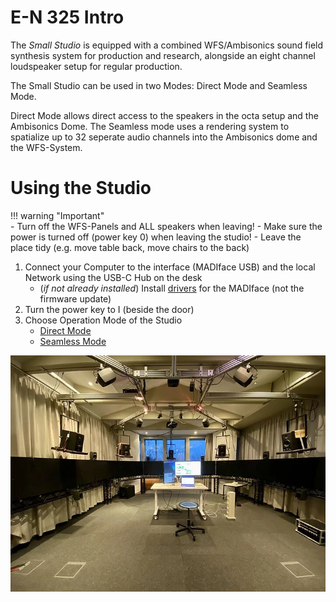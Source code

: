 # E-N 325 Intro

The *Small Studio* is equipped with a combined WFS/Ambisonics sound field synthesis system for production and research, alongside an eight channel loudspeaker setup for regular production. 

The Small Studio can be used in two Modes: Direct Mode and Seamless Mode.

Direct Mode allows direct access to the speakers in the octa setup and the Ambisonics Dome. The Seamless mode uses a rendering system to spatialize up to 32 seperate audio channels into the Ambisonics dome and the WFS-System. 
# Using the Studio

!!! warning "Important"   
    - Turn off the WFS-Panels and ALL speakers when leaving!
    - Make sure the power is turned off (power key 0) when leaving the studio!
    - Leave the place tidy (e.g. move table back, move chairs to the back)

1. Connect your Computer to the interface (MADIface USB) and the local Network using the USB-C Hub on the desk
    - (*if not already installed*) Install [drivers](https://www.rme-audio.de/de_madiface-usb.html) for the MADIface (not the firmware update)
2. Turn the power key to I (beside the door)
4. Choose Operation Mode of the Studio
    - [Direct Mode](direct-mode.md)
    - [Seamless Mode](seamless-mode.md)

![Small Studio](../graphics/small-studio.webp)